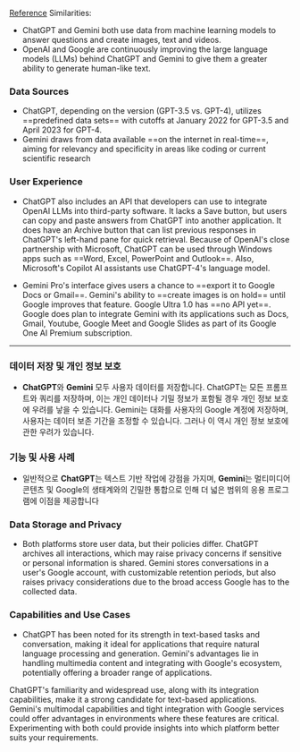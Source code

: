 [Reference](https://www.techtarget.com/searchEnterpriseAI/tip/Gemini-vs-ChatGPT-Whats-the-difference)
Similarities:
* ChatGPT and Gemini both use data from machine learning models to answer questions and create images, text and videos. 
* OpenAI and Google are continuously improving the large language models (LLMs) behind ChatGPT and Gemini to give them a greater ability to generate human-like text.
### Data Sources

- ChatGPT, depending on the version (GPT-3.5 vs. GPT-4), utilizes ==predefined data sets== with cutoffs at January 2022 for GPT-3.5 and April 2023 for GPT-4. 
- Gemini draws from data available ==on the internet in real-time==, aiming for relevancy and specificity in areas like coding or current scientific research

### User Experience

- ChatGPT also includes an API that developers can use to integrate OpenAI LLMs into third-party software. 
	It lacks a Save button, but users can copy and paste answers from ChatGPT into another application. 
	It does have an Archive button that can list previous responses in ChatGPT's left-hand pane for quick retrieval.
	Because of OpenAI's close partnership with Microsoft, ChatGPT can be used through Windows apps such as ==Word, Excel, PowerPoint and Outlook==. Also, Microsoft's Copilot AI assistants use ChatGPT-4's language model.
	
- Gemini Pro's interface gives users a chance to ==export it to Google Docs or Gmail==.  Gemini's ability to ==create images is on hold== until Google improves that feature.
	Google Ultra 1.0 has ==no API yet==. 
	Google does plan to integrate Gemini with its applications such as Docs, Gmail, Youtube, Google Meet and Google Slides as part of its Google One AI Premium subscription. 



---

### 데이터 저장 및 개인 정보 보호

- **ChatGPT**와 **Gemini** 모두 사용자 데이터를 저장합니다. ChatGPT는 모든 프롬프트와 쿼리를 저장하며, 이는 개인 데이터나 기밀 정보가 포함될 경우 개인 정보 보호에 우려를 낳을 수 있습니다. Gemini는 대화를 사용자의 Google 계정에 저장하며, 사용자는 데이터 보존 기간을 조정할 수 있습니다. 그러나 이 역시 개인 정보 보호에 관한 우려가 있습니다.

### 기능 및 사용 사례

- 일반적으로 **ChatGPT**는 텍스트 기반 작업에 강점을 가지며, **Gemini**는 멀티미디어 콘텐츠 및 Google의 생태계와의 긴밀한 통합으로 인해 더 넓은 범위의 응용 프로그램에 이점을 제공합니다


### Data Storage and Privacy

- Both platforms store user data, but their policies differ. ChatGPT archives all interactions, which may raise privacy concerns if sensitive or personal information is shared. Gemini stores conversations in a user's Google account, with customizable retention periods, but also raises privacy considerations due to the broad access Google has to the collected data​[](https://www.techtarget.com/searchEnterpriseAI/tip/Gemini-vs-ChatGPT-Whats-the-difference)​.

### Capabilities and Use Cases

- ChatGPT has been noted for its strength in text-based tasks and conversation, making it ideal for applications that require natural language processing and generation. Gemini's advantages lie in handling multimedia content and integrating with Google's ecosystem, potentially offering a broader range of applications​[](https://www.techtarget.com/searchEnterpriseAI/tip/Gemini-vs-ChatGPT-Whats-the-difference)​.

ChatGPT's familiarity and widespread use, along with its integration capabilities, make it a strong candidate for text-based applications. Gemini's multimodal capabilities and tight integration with Google services could offer advantages in environments where these features are critical​[](https://www.techrepublic.com/article/google-gemini-vs-chatgpt/)​. Experimenting with both could provide insights into which platform better suits your requirements.